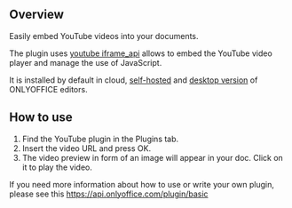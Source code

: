## Overview

Easily embed YouTube videos into your documents.

The plugin uses [youtube iframe_api](https://developers.google.com/youtube/iframe_api_reference) allows to embed the YouTube video player and manage the use of JavaScript. 

It is installed by default in cloud, [self-hosted](https://github.com/ONLYOFFICE/DocumentServer) and [desktop version](https://github.com/ONLYOFFICE/DesktopEditors) of ONLYOFFICE editors. 

## How to use

1. Find the YouTube plugin in the Plugins tab.
2. Insert the video URL and press OK.
3. The video preview in form of an image will appear in your doc. Click on it to play the video. 

If you need more information about how to use or write your own plugin, please see this https://api.onlyoffice.com/plugin/basic